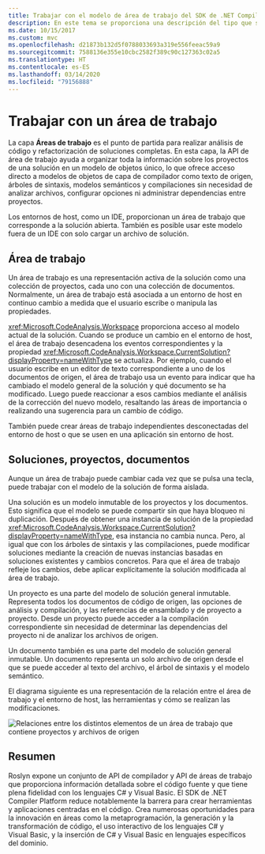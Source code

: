 ```yaml
---
title: Trabajar con el modelo de área de trabajo del SDK de .NET Compiler Platform
description: En este tema se proporciona una descripción del tipo que se usa para consultar y manipular el área de trabajo y los proyectos del código.
ms.date: 10/15/2017
ms.custom: mvc
ms.openlocfilehash: d21873b132d5f0788033693a319e556feeac59a9
ms.sourcegitcommit: 7588136e355e10cbc2582f389c90c127363c02a5
ms.translationtype: HT
ms.contentlocale: es-ES
ms.lasthandoff: 03/14/2020
ms.locfileid: "79156888"
---
```

# <a name="work-with-a-workspace"></a>Trabajar con un área de trabajo

La capa **Áreas de trabajo** es el punto de partida para realizar análisis de código y refactorización de soluciones completas. En esta capa, la API de área de trabajo ayuda a organizar toda la información sobre los proyectos de una solución en un modelo de objetos único, lo que ofrece acceso directo a modelos de objetos de capa de compilador como texto de origen, árboles de sintaxis, modelos semánticos y compilaciones sin necesidad de analizar archivos, configurar opciones ni administrar dependencias entre proyectos.

Los entornos de host, como un IDE, proporcionan un área de trabajo que corresponde a la solución abierta. También es posible usar este modelo fuera de un IDE con solo cargar un archivo de solución.

## <a name="workspace"></a>Área de trabajo

Un área de trabajo es una representación activa de la solución como una colección de proyectos, cada uno con una colección de documentos. Normalmente, un área de trabajo está asociada a un entorno de host en continuo cambio a medida que el usuario escribe o manipula las propiedades.

<xref:Microsoft.CodeAnalysis.Workspace> proporciona acceso al modelo actual de la solución. Cuando se produce un cambio en el entorno de host, el área de trabajo desencadena los eventos correspondientes y la propiedad <xref:Microsoft.CodeAnalysis.Workspace.CurrentSolution?displayProperty=nameWithType> se actualiza. Por ejemplo, cuando el usuario escribe en un editor de texto correspondiente a uno de los documentos de origen, el área de trabajo usa un evento para indicar que ha cambiado el modelo general de la solución y qué documento se ha modificado. Luego puede reaccionar a esos cambios mediante el análisis de la corrección del nuevo modelo, resaltando las áreas de importancia o realizando una sugerencia para un cambio de código.

También puede crear áreas de trabajo independientes desconectadas del entorno de host o que se usen en una aplicación sin entorno de host.

## <a name="solutions-projects-documents"></a>Soluciones, proyectos, documentos

Aunque un área de trabajo puede cambiar cada vez que se pulsa una tecla, puede trabajar con el modelo de la solución de forma aislada.

Una solución es un modelo inmutable de los proyectos y los documentos. Esto significa que el modelo se puede compartir sin que haya bloqueo ni duplicación. Después de obtener una instancia de solución de la propiedad <xref:Microsoft.CodeAnalysis.Workspace.CurrentSolution?displayProperty=nameWithType>, esa instancia no cambia nunca. Pero, al igual que con los árboles de sintaxis y las compilaciones, puede modificar soluciones mediante la creación de nuevas instancias basadas en soluciones existentes y cambios concretos. Para que el área de trabajo refleje los cambios, debe aplicar explícitamente la solución modificada al área de trabajo.

Un proyecto es una parte del modelo de solución general inmutable. Representa todos los documentos de código de origen, las opciones de análisis y compilación, y las referencias de ensamblado y de proyecto a proyecto. Desde un proyecto puede acceder a la compilación correspondiente sin necesidad de determinar las dependencias del proyecto ni de analizar los archivos de origen.

Un documento también es una parte del modelo de solución general inmutable. Un documento representa un solo archivo de origen desde el que se puede acceder al texto del archivo, el árbol de sintaxis y el modelo semántico.

El diagrama siguiente es una representación de la relación entre el área de trabajo y el entorno de host, las herramientas y cómo se realizan las modificaciones.

![Relaciones entre los distintos elementos de un área de trabajo que contiene proyectos y archivos de origen](media/work-with-workspace/workspace-obj-relations.png)

## <a name="summary"></a>Resumen

Roslyn expone un conjunto de API de compilador y API de áreas de trabajo que proporciona información detallada sobre el código fuente y que tiene plena fidelidad con los lenguajes C# y Visual Basic.  El SDK de .NET Compiler Platform reduce notablemente la barrera para crear herramientas y aplicaciones centradas en el código. Crea numerosas oportunidades para la innovación en áreas como la metaprogramación, la generación y la transformación de código, el uso interactivo de los lenguajes C# y Visual Basic, y la inserción de C# y Visual Basic en lenguajes específicos del dominio.  
